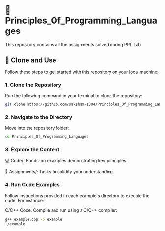 # 📘Principles_Of_Programming_Languages
This repository contains all the assignments solved during PPL Lab 

## 🚀 Clone and Use  

Follow these steps to get started with this repository on your local machine:  

### 1. Clone the Repository  
Run the following command in your terminal to clone the repository:  
```bash  
git clone https://github.com/saksham-1304/Principles_Of_Programming_Languages.git  
```

### 2. Navigate to the Directory
Move into the repository folder:

```bash
cd Principles_Of_Programming_Languages 
```

###  3. Explore the Content

💻 Code/: Hands-on examples demonstrating key principles.

📝 Assignments/: Tasks to solidify your understanding.

### 4. Run Code Examples
Follow instructions provided in each example's directory to execute the code. For instance:

C/C++ Code: Compile and run using a C/C++ compiler:

```bash
g++ example.cpp -o example  
./example  
```